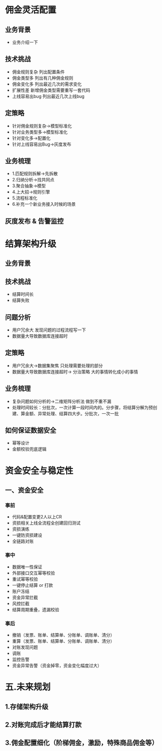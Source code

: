 # 佣金灵活配置
## 业务背景
- 业务介绍一下
## 技术挑战
- 佣金规则复杂 列出配置条件
- 佣金类型多 列出有几种佣金规则
- 佣金变化多 列出最近几次的需求变化
- 扩展性差 新增佣金类型需要重写一套代码
- 上线容易出bug 列出最近几次上线bug
## 定策略
- 针对佣金规则复杂->模型标准化
- 针对业务类型多->模型标准化
- 针对变化多->配置化
- 针对上线容易出Bug->灰度发布
## 业务梳理
- 1.匹配规则拆解->先拆散
- 2.归纳分析->找共同点
- 3.聚合抽象->模型
- 4.上大招->规则引擎
- 5.流程标准化
- 6.补充一个新业务接入时候的场景
## 灰度发布 & 告警监控
# 结算架构升级
## 业务背景
## 技术挑战
- 结算时间长
- 结算失败
## 问题分析
- 用户冗余大 发现问题的过程流程写一下
- 数据量大导致数据库连接超时
## 定策略
- 用户冗余大->数据集聚焦 只处理需要处理的部分
- 数据量大导致数据库连接超时-> 分治策略 大的事情转化成小的事情
## 业务梳理
- 复杂问题如何分析的->二维矩阵分析法 做到不重不漏
- 处理时间较长：分批次，一次计算一段时间内的。分步骤，将结算分解为预创建、算金额、异常处理、结算四大步。分批次，一次一批
## 如何保证数据安全
- 幂等设计
- 金额校验兜底逻辑

# 资金安全与稳定性
## 一、资金安全
### 事前
- 代码&配置变更2人以上CR
- 资损相关上线全流程全创建回归测试
- 资损演练
- 一键防资损建设
- 全链路对账
### 事中
- 数据唯一性保证
- 外部接口交互幂等校验
- 重试幂等校验
- 一键停止结算 or 打款
- 账户冻结
- 资金异常拦截
- 风控拦截
- 结算周期重叠，遗漏校验
### 事后
- 撤销（发票、账单、结算单、分账单、调账单、清分）
- 重算（发票、账单、结算单、分账单、调账单、清分）
- 对账发现问题
- 调账
- 监控告警
- 资金异常告警（资金掉零，资金变化幅度过大）
# 五.未来规划
## 1.存储架构升级
## 2.对账完成后才能结算打款
## 3.佣金配置细化（阶梯佣金，激励，特殊商品佣金等）